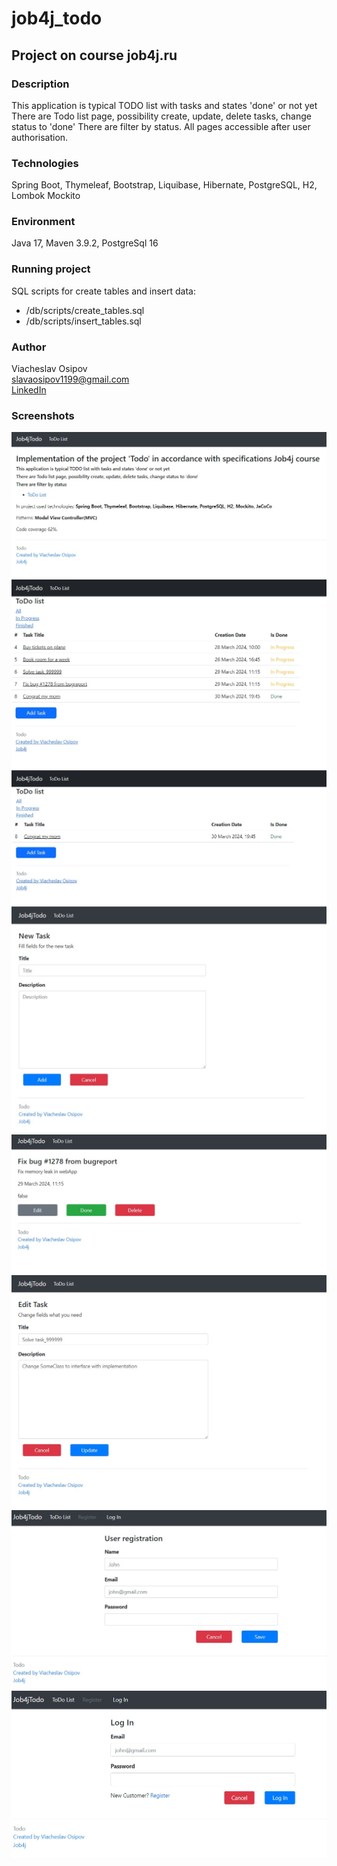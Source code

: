# job4j_todo
## Project on course job4j.ru
### Description

This application is typical TODO list with tasks and states 'done' or not yet
There are Todo list page, possibility create, update, delete tasks, change status to 'done'
There are filter by status. All pages accessible after user authorisation.

### Technologies 
Spring Boot, Thymeleaf, Bootstrap, Liquibase, Hibernate, PostgreSQL, H2, Lombok
Mockito 

### Environment
Java 17, Maven 3.9.2, PostgreSql 16

### Running project
SQL scripts for create tables and insert data:
* /db/scripts/create_tables.sql
* /db/scripts/insert_tables.sql

### Author
Viacheslav Osipov  
[slavaosipov1199@gmail.com](mailto:slavaosipov1199@gmail.com)  
[LinkedIn](https://www.linkedin.com/in/viacheslav-osipov-67806ab3/)

### Screenshots
![Main page](screenshots/1.jpg)
![Main page](screenshots/2.jpg)
![Main page](screenshots/3.jpg)
![Main page](screenshots/4.jpg)
![Main page](screenshots/5.jpg)
![Main page](screenshots/6.jpg)
![Main page](screenshots/7.jpg)
![Main page](screenshots/8.jpg)